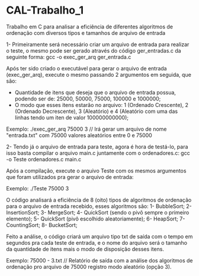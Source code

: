 # CAL-Trabalho_1
Trabalho em C para analisar a eficiência de diferentes algoritmos de ordenação com diversos tipos e tamanhos de arquivo de entrada

1- Primeiramente será necessário criar um arquivo de entrada para realizar o teste, o mesmo pode ser gerado através do código ger_entradas.c da seguinte forma:
    gcc -o exec_ger_arq ger_entrada.c

  Após ter sido criado o executável para gerar o arquivo de entrada (exec_ger_arq), execute o mesmo passando 2 argumentos em seguida, que são:
  - Quantidade de itens que deseja que o arquivo de entrada possua, podendo ser de: 25000, 50000, 75000, 100000 e 1000000;
  - O modo que esses itens estarão no arquivo: 1 (Ordenado Crescente), 2 (Ordenado Decrescente), 3 (Aleatório) e 4 (Aleatório com uma das linhas tendo um iten de valor 100000000000);
  
  Exemplo:
    ./exec_ger_arq 75000 3
    // Irá gerar um arquivo de nome "entrada.txt" com 75000 valores aleatórios entre 0 e 75000
    

2- Tendo já o arquivo de entrada para teste, agora é hora de testá-lo, para isso basta compilar o arquivo main.c juntamente com o ordenadores.c:
    gcc -o Teste ordenadores.c main.c
    
  Após a compilação, execute o arquivo Teste com os mesmos argumentos que foram utilizados pra gerar o arquivo de entrada:
  
  Exemplo:
    ./Teste 75000 3
    
  O código analisará a eficiência de 8 (oito) tipos de algoritmos de ordenação para o arquivo de entrada recebido, esses algoritmos são:
  1- BubbleSort;
  2- InsertionSort;
  3- MergeSort;
  4- QuickSort (sendo o pivô sempre o primeiro elemento);
  5- QuickSort (pivô escolhido aleatoriamente);
  6- HeapSort;
  7- CountingSort;
  8- BucketSort;
  
  Feito a análise, o código criará um arquivo tipo txt de saída com o tempo em segundos pra cada teste de entrada, e o nome do arquivo será o tamanho da quantidade de itens mais o modo de disposição desses itens.
  
  Exemplo:
    75000 - 3.txt
    // Relatório de saída com a análise dos algoritmos de ordenação pro arquivo de 75000 registro modo aleatório (opção 3).
